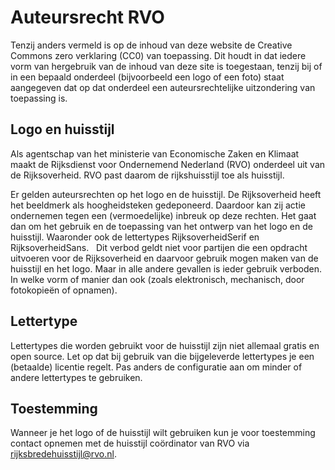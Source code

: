 # Auteursrecht RVO

Tenzij anders vermeld is op de inhoud van deze website de Creative Commons zero verklaring (CC0) van toepassing. Dit houdt in dat iedere vorm van hergebruik van de inhoud van deze site is toegestaan, tenzij bij of in een bepaald onderdeel (bijvoorbeeld een logo of een foto) staat aangegeven dat op dat onderdeel een auteursrechtelijke uitzondering van toepassing is.

## Logo en huisstijl

Als agentschap van het ministerie van Economische Zaken en Klimaat maakt de Rijksdienst voor Ondernemend Nederland (RVO) onderdeel uit van de Rijksoverheid. RVO past daarom de rijkshuisstijl toe als huisstijl.

Er gelden auteursrechten op het logo en de huisstijl. De Rijksoverheid heeft het beeldmerk als hoogheidsteken gedeponeerd.
Daardoor kan zij actie ondernemen tegen een (vermoedelijke) inbreuk op deze rechten.
Het gaat dan om het gebruik en de toepassing van het ontwerp van het logo en de huisstijl.
Waaronder ook de lettertypes RijksoverheidSerif en RijksoverheidSans.  
Dit verbod geldt niet voor partijen die een opdracht uitvoeren voor de Rijksoverheid en daarvoor gebruik mogen maken van de huisstijl en het
logo.
Maar in alle andere gevallen is ieder gebruik verboden. In welke vorm of manier dan ook (zoals elektronisch, mechanisch, door fotokopieën of opnamen).

## Lettertype

Lettertypes die worden gebruikt voor de huisstijl zijn niet allemaal gratis en open source. Let op dat bij gebruik van die bijgeleverde lettertypes je een (betaalde) licentie regelt. Pas anders de configuratie aan om minder of andere lettertypes te gebruiken.

## Toestemming

Wanneer je het logo of de huisstijl wilt gebruiken kun je voor toestemming contact opnemen met de huisstijl coördinator van RVO via [rijksbredehuisstijl@rvo.nl](mailto:rijksbredehuisstijl@rvo.nl).
